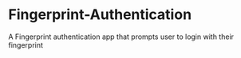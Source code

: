 # Fingerprint-Authentication
A Fingerprint authentication app that prompts user to login with their fingerprint
